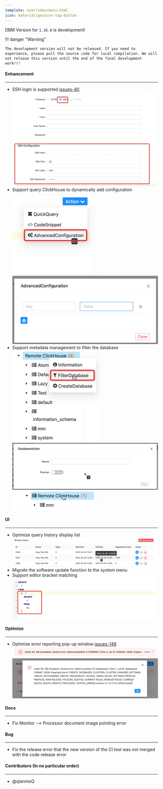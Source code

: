 ```yaml
---
template: overrides/main.html
icon: material/gesture-tap-button
---
```


DBM Version for `1.16.0` is development!

!!! danger "Warning"

    The development version will not be released. If you need to experience, please pull the source code for local compilation. We will not release this version until the end of the final development work!!!

#### Enhancement

---

- SSH login is supported [issues-40](https://github.com/EdurtIO/dbm/issues/40) <br />
  ![img.png](../../assets/images/versions/1.16.0/img_1.png) <br />
- Support query ClickHouse to dynamically add configuration <br />
  ![img.png](../../assets/images/versions/1.16.0/img_5.png) <br />
  ![img.png](../../assets/images/versions/1.16.0/img_6.png) <br />
- Support metadata management to filter the database <br />
  ![img.png](../../assets/images/versions/1.16.0/img_7.png) <br />
  ![img.png](../../assets/images/versions/1.16.0/img_8.png) <br />
  ![img.png](../../assets/images/versions/1.16.0/img_9.png) <br />

#### UI

---

- Optimize query history display list <br />
  ![img.png](../../assets/images/versions/1.16.0/img.png) <br />
- Migrate the software update function to the system menu <br />
- Support editor bracket matching <br />
  ![img.png](../../assets/images/versions/1.16.0/img_4.png) <br />

#### Optimize

----

- Optimize error reporting pop-up window [issues-148](https://github.com/EdurtIO/dbm/issues/148) <br />
  ![img.png](../../assets/images/versions/1.16.0/img_2.png) <br />
  ![img.png](../../assets/images/versions/1.16.0/img_3.png) <br />

#### Docs

---

- Fix Monitor --> Processor document image pointing error

#### Bug

---

- Fix the release error that the new version of the CI tool was not merged with the code release error

#### Contributors (In no particular order)

---

- @qianmoQ
